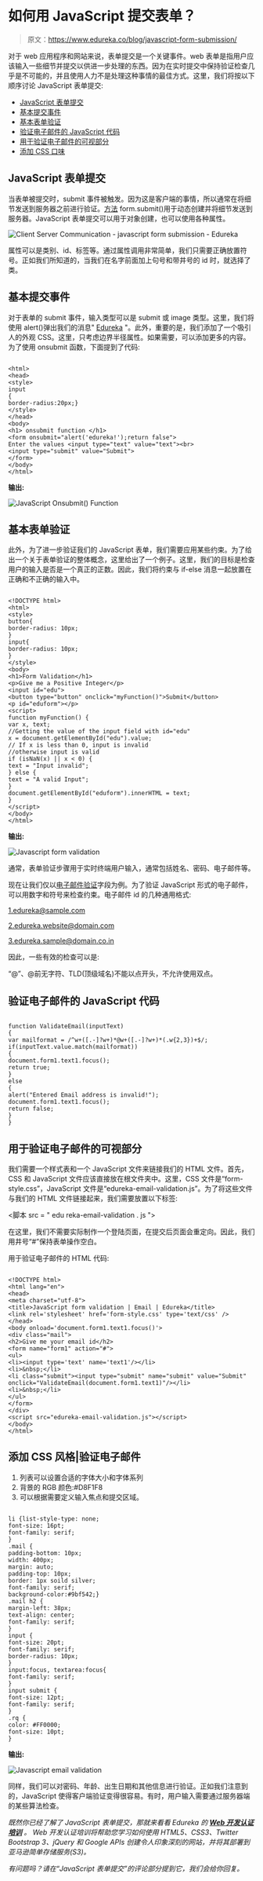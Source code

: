 # 如何用 JavaScript 提交表单？

> 原文：<https://www.edureka.co/blog/javascript-form-submission/>

对于 web 应用程序和网站来说，表单提交是一个关键事件。web 表单是指用户应该输入一些细节并提交以供进一步处理的东西。因为在实时提交中保持验证检查几乎是不可能的，并且使用人力不是处理这种事情的最佳方式。这里，我们将按以下顺序讨论 JavaScript 表单提交:

*   [JavaScript 表单提交](#form)
*   [基本提交事件](#event)
*   [基本表单验证](#validate)
*   [验证电子邮件的 JavaScript 代码](#email)
*   [用于验证电子邮件的可视部分](#visiblesection)
*   [添加 CSS 口味](#css)

## **JavaScript 表单提交**

当表单被提交时，submit 事件被触发。因为这是客户端的事情，所以通常在将细节发送到服务器之前进行验证。[方法](https://www.edureka.co/blog/javascript-array/) form.submit()用于动态创建并将细节发送到服务器。JavaScript 表单提交可以用于对象创建，也可以使用各种属性。

![Client Server Communication - javascript form submission - Edureka](img/c9c5c444a3fb339bba11b355f624534a.png)

属性可以是类别、id、标签等。通过属性调用非常简单，我们只需要正确放置符号。正如我们所知道的，当我们在名字前面加上句号和带井号的 id 时，就选择了类。

## **基本提交事件**

对于表单的 submit 事件，输入类型可以是 submit 或 image 类型。这里，我们将使用 alert()弹出我们的消息" [Edureka](https://www.edureka.co) "。此外，重要的是，我们添加了一个吸引人的外观 CSS。这里，只考虑边界半径属性。如果需要，可以添加更多的内容。为了使用 onsubmit 函数，下面提到了代码:

```

<html>
<head>
<style>
input
{
border-radius:20px;}
</style>
</head>
<body>
<h1> onsubmit function </h1>
<form onsubmit="alert('edureka!');return false">
Enter the values <input type="text" value="text"><br>
<input type="submit" value="Submit">
</form>
</body>
</html>

```

**输出:**

![JavaScript Onsubmit() Function](img/6fa83b4ea4958e9cfcda927288a2881d.png)

## **基本表单验证**

此外，为了进一步验证我们的 JavaScript 表单，我们需要应用某些约束。为了给出一个关于表单验证的整体概念，这里给出了一个例子。这里，我们的目标是检查用户的输入是否是一个真正的正数。因此，我们将约束与 if-else 消息一起放置在正确和不正确的输入中。

```

<!DOCTYPE html>
<html>
<style>
button{
border-radius: 10px;
}
input{
border-radius: 10px;
}
</style>
<body>
<h1>Form Validation</h1>
<p>Give me a Positive Integer</p>
<input id="edu">
<button type="button" onclick="myFunction()">Submit</button>
<p id="eduform"></p>
<script>
function myFunction() {
var x, text;
//Getting the value of the input field with id="edu"
x = document.getElementById("edu").value;
// If x is less than 0, input is invalid
//otherwise input is valid
if (isNaN(x) || x < 0) {
text = "Input invalid";
} else {
text = "A valid Input";
}
document.getElementById("eduform").innerHTML = text;
}
</script>
</body>
</html>

```

**输出:**

![Javascript form validation](img/0acd83458f99f00ceeb2876899d32e10.png)

通常，表单验证步骤用于实时终端用户输入，通常包括姓名、密码、电子邮件等。

现在让我们仅以[电子邮件验证](https://www.edureka.co/blog/javascript-email-validation/)字段为例。为了验证 JavaScript 形式的电子邮件，可以用数字和符号来检查约束。电子邮件 id 的几种通用格式:

1.edureka@sample.com

2.edureka.website@domain.com

3.edureka.sample@domain.co.in

因此，一些有效的检查可以是:

“@”、@前无字符、TLD(顶级域名)不能以点开头，不允许使用双点。

## **验证电子邮件的 JavaScript 代码**

```

function ValidateEmail(inputText)
{
var mailformat = /^w+([.-]?w+)*@w+([.-]?w+)*(.w{2,3})+$/;
if(inputText.value.match(mailformat))
{
document.form1.text1.focus();
return true;
}
else
{
alert("Entered Email address is invalid!");
document.form1.text1.focus();
return false;
}
}

```

## **用于验证电子邮件的可视部分**

我们需要一个样式表和一个 JavaScript 文件来链接我们的 HTML 文件。首先，CSS 和 JavaScript 文件应该直接放在根文件夹中。这里，CSS 文件是“form-style.css”，JavaScript 文件是“edureka-email-validation.js”。为了将这些文件与我们的 HTML 文件链接起来，我们需要放置以下标签:

<link rel="’stylesheet’" href="’form-style.css’" type="’text/css’"> <脚本 src = " edu reka-email-validation . js "></脚本>

在这里，我们不需要实际制作一个登陆页面，在提交后页面会重定向。因此，我们用井号“#”保持表单操作空白。

用于验证电子邮件的 HTML 代码:

```

<!DOCTYPE html>
<html lang="en">
<head>
<meta charset="utf-8">
<title>JavaScript form validation | Email | Edureka</title>
<link rel='stylesheet' href='form-style.css' type='text/css' />
</head>
<body onload='document.form1.text1.focus()'>
<div class="mail">
<h2>Give me your email id</h2>
<form name="form1" action="#">
<ul>
<li><input type='text' name='text1'/></li>
<li>&nbsp;</li>
<li class="submit"><input type="submit" name="submit" value="Submit" onclick="ValidateEmail(document.form1.text1)"/></li>
<li>&nbsp;</li>
</ul>
</form>
</div>
<script src="edureka-email-validation.js"></script>
</body>
</html>

```

## **添加 CSS 风格|验证电子邮件**

1.  列表可以设置合适的字体大小和字体系列
2.  背景的 RGB 颜色:#D8F1F8
3.  可以根据需要定义输入焦点和提交区域。

```

li {list-style-type: none;
font-size: 16pt;
font-family: serif;
}
.mail {
padding-bottom: 10px;
width: 400px;
margin: auto;
padding-top: 10px;
border: 1px soild silver;
font-family: serif;
background-color:#9bf542;}
.mail h2 {
margin-left: 38px;
text-align: center;
font-family: serif;
}
input {
font-size: 20pt;
font-family: serif;
border-radius: 10px;
}
input:focus, textarea:focus{
font-family: serif;
}
input submit {
font-size: 12pt;
font-family: serif;
}
.rq {
color: #FF0000;
font-size: 10pt;
}

```

**输出:**

![Javascript email validation](img/1e53ca453ed9abe4ff08ad3e1f887cb0.png)

同样，我们可以对密码、年龄、出生日期和其他信息进行验证。正如我们注意到的，JavaScript 使得客户端验证变得很容易。有时，用户输入需要通过服务器端的某些算法检查。

*既然你已经了解了 JavaScript 表单提交，那就来看看 Edureka 的 **[Web 开发认证培训](https://www.edureka.co/complete-web-developer)** 。* *Web 开发认证培训将帮助您学习如何使用 HTML5、CSS3、Twitter Bootstrap 3、jQuery 和 Google APIs 创建令人印象深刻的网站，并将其部署到亚马逊简单存储服务(S3)。*

*有问题吗？请在“JavaScript 表单提交”的评论部分提到它，我们会给你回复。*